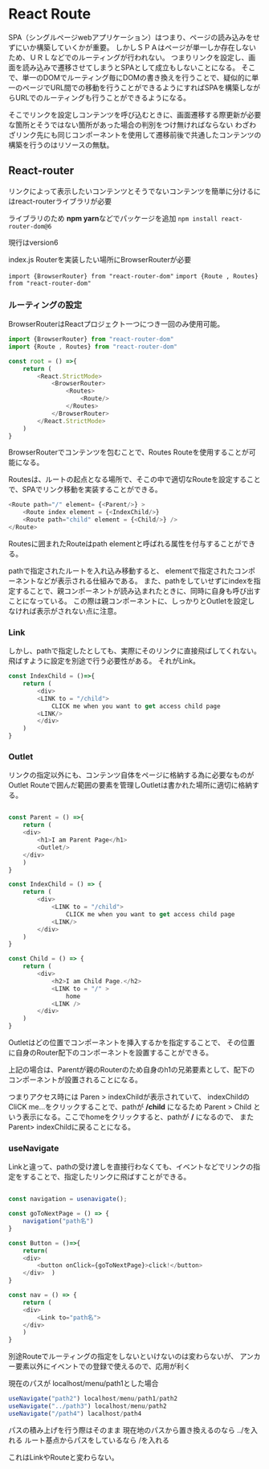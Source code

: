 # React Route

SPA（シングルページwebアプリケーション）はつまり、ページの読み込みをせずにいか構築していくかが重要。
しかしＳＰＡはページが単一しか存在しないため、ＵＲＬなどでのルーティングが行われない。
つまりリンクを設定し、画面を読み込みで遷移させてしまうとSPAとして成立もしないことになる。
そこで、単一のDOMでルーティング毎にDOMの書き換えを行うことで、疑似的に単一のページでURL間での移動を行うことができるようにすればSPAを構築しながらURLでのルーティングも行うことができるようになる。

そこでリンクを設定しコンテンツを呼び込むときに、画面遷移する際更新が必要な箇所とそうではない箇所があった場合の判別をつけ無ければならない
わざわざリンク先にも同じコンポーネントを使用して遷移前後で共通したコンテンツの構築を行うのはリソースの無駄。

## React-router
リンクによって表示したいコンテンツとそうでないコンテンツを簡単に分けるにはreact-routerライブラリが必要

ライブラリのため **npm yarn**などでパッケージを追加
`npm install react-router-dom@6`

現行はversion6

index.js
Routerを実装したい場所にBrowserRouterが必要

`import {BrowserRouter} from "react-router-dom"`
`import {Route , Routes} from "react-router-dom"`

### ルーティングの設定

BrowserRouterはReactプロジェクト一つにつき一回のみ使用可能。

```javascript
import {BrowserRouter} from "react-router-dom"
import {Route , Routes} from "react-router-dom"

const root = () =>{
	return (
		<React.StrictMode>
			<BrowserRouter>
				<Routes>
					<Route/>
				</Routes>
			</BrowserRouter>
		</React.StrictMode>
	)
}
```

BrowserRouterでコンテンツを包むことで、Routes Routeを使用することが可能になる。

Routesは、ルートの起点となる場所で、そこの中で適切なRouteを設定することで、SPAでリンク移動を実装することができる。

```javaScript
<Route path="/" element= {<Parent/>} >
	<Route index element = {<IndexChild/>}
	<Route path="child" element = {<Child/>} />
</Route>
```

Routesに囲まれたRouteはpath elementと呼ばれる属性を付与することができる。

pathで指定されたルートを入れ込み移動すると、
elementで指定されたコンポーネントなどが表示される仕組みである。
また、pathをしていせずにindexを指定することで、親コンポーネントが読み込まれたときに、同時に自身も呼び出すことになっている。
この際は親コンポーネントに、しっかりとOutletを設定しなければ表示がされない点に注意。

### Link

しかし、pathで指定したとしても、実際にそのリンクに直接飛ばしてくれない。
飛ばすように設定を別途で行う必要性がある。
それがLink。

```JavaScript
const IndexChild = ()=>{
	return (
		<div>
		<LINK to = "/child">
			CLICK me when you want to get access child page
		<LINK/>
		</div>
	)
}
```

### Outlet
リンクの指定以外にも、コンテンツ自体をページに格納する為に必要なものがOutlet
Routeで囲んだ範囲の要素を管理しOutletは書かれた場所に適切に格納する。

```JavaScript

const Parent = () =>{
	return (
	<div>
		<h1>I am Parent Page</h1>
		<Outlet/>
	</div>
	)
}

const IndexChild = () => {
	return (
		<div>
			<LINK to = "/child">
				CLICK me when you want to get access child page
			<LINK/>
		</div>
	)
}

const Child = () => {
	return (
		<div>
			<h2>I am Child Page.</h2>
			<LINK to = "/" >
				home
			<LINK />
		</div>
	)
}

```

Outletはどの位置でコンポーネントを挿入するかを指定することで、
その位置に自身のRouter配下のコンポーネントを設置することができる。

上記の場合は、Parentが親のRouterのため自身のh1の兄弟要素として、配下のコンポーネントが設置されることになる。

つまりアクセス時には
Paren > indexChildが表示されていて、
indexChildのCliCK me...をクリックすることで、pathが **/child** になるため 
Parent > Child という表示になる。ここでhomeをクリックすると、pathが  **/** になるので、
また Parent> indexChildに戻ることになる。

### useNavigate
Linkと違って、pathの受け渡しを直接行わなくても、イベントなどでリンクの指定をすることで、指定したリンクに飛ばすことができる。

```javaScript

const navigation = usenavigate();

const goToNextPage = () => {
	navigation("path名")
}

const Button = ()=>{
	return(
	<div>
		<button onClick={goToNextPage}>click!</button>
	</div>	)
}

const nav = () => {
	return (
	<div>
		<Link to="path名">
	</div>
	)
}
```

別途Routeでルーティングの指定をしないといけないのは変わらないが、
アンカー要素以外にイベントでの登録で使えるので、応用が利く

現在のパスが localhost/menu/path1とした場合
```JavaScript
useNavigate("path2") localhost/menu/path1/path2
useNavigate("../path3") localhost/menu/path2
useNavigate("/path4") lacalhost/path4

```

パスの積み上げを行う際はそのまま
現在地のパスから置き換えるのなら ../を入れる
ルート基点からパスをしているなら /を入れる

これはLinkやRouteと変わらない。
